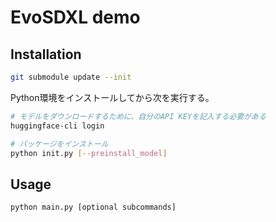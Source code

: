 # EvoSDXL demo

## Installation

```sh
git submodule update --init
```

Python環境をインストールしてから次を実行する。

```sh
# モデルをダウンロードするために、自分のAPI KEYを記入する必要がある
huggingface-cli login

# パッケージをインストール
python init.py [--preinstall_model]
```

## Usage

```sh 
python main.py [optional subcommands]
```